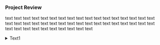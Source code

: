 ### Project Review 
text text text text text text text text text text text text text text text text text text text text text text text text text text text text 
text text text text text text text text text text text text text text text text 

<details>
<summary>Text1</summary>
  ### description of text
  text: https://fuadlibilisim.org \
  text: https://fuadlibilisim.org \
  text: https://fuadlibilisim.org \
  
  <details>
  <summary>undertext1</summary>
    ### Description of undertext1
  undertext1: https://fuadlibilisim.com
  undertext1: https://fuadlibilisim.org \
  undertext1: https://fuadlibilisim.org \
  </details>
  
  <details>
  <summary>undertext2</summary>
    ### Description of undertext2
  undertext1: https://fuadlibilisim.com
  undertext1: https://fuadlibilisim.org 
  undertext1: https://fuadlibilisim.org 
  </details>
  
  <details>
  <summary>undertext3</summary>
    ### Description of undertext3
  -undertext1: https://fuadlibilisim.com
  -undertext1: https://fuadlibilisim.org 
  -undertext1: https://fuadlibilisim.org 
  </details>

</details>
